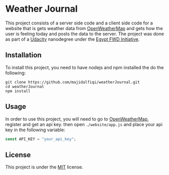 # Weather Journal

This project consists of a server side code and a client side code for a website that is gets weather data from [OpenWeatherMap](OpenWeatherMap.org) and gets how the user is feeling today and posts the data to the server. The project was done as part of a [Udacity](Udacity.com) nanodegree under the [Egypt FWD Initiative](egfwd.com).

## Installation

To install this project, you need to have nodejs and npm installed the do the following:

```shell
git clone https://github.com/majidalfiqi/weatherJournal.git
cd weatherJournal
npm install
```

## Usage

In order to use this project, you will need to go to [OpenWeatherMap](OpenWeatherMap.org), register and get an api key. then open `./website/app.js` and place your api key in the following variable:

```javascript
const API_KEY = "your_api_key";
```

## License

This project is under the [MIT](https://choosealicense.com/licenses/mit/) license.
